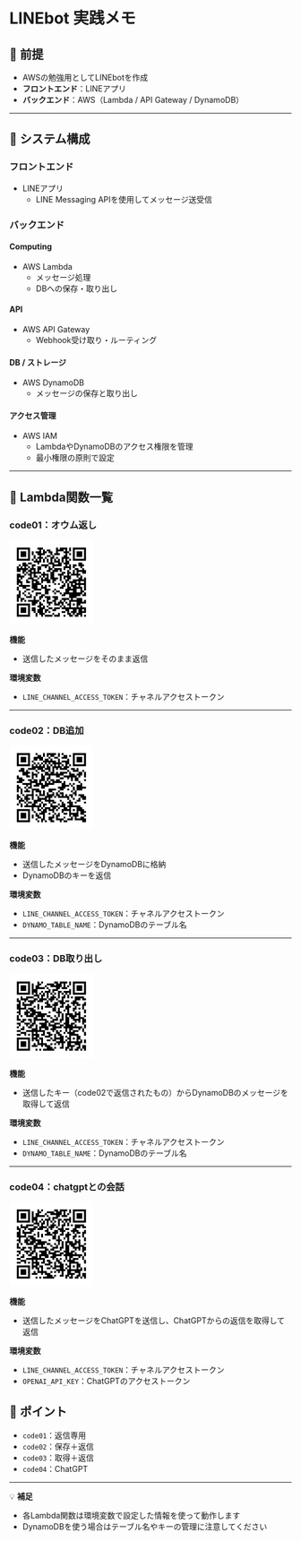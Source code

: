# LINEbot 実践メモ

## 🔹 前提
- AWSの勉強用としてLINEbotを作成
- **フロントエンド**：LINEアプリ  
- **バックエンド**：AWS（Lambda / API Gateway / DynamoDB）

---

## 🔹 システム構成

### フロントエンド
- LINEアプリ  
  - LINE Messaging APIを使用してメッセージ送受信

### バックエンド

#### Computing
- AWS Lambda
  - メッセージ処理
  - DBへの保存・取り出し

#### API
- AWS API Gateway
  - Webhook受け取り・ルーティング

#### DB / ストレージ
- AWS DynamoDB
  - メッセージの保存と取り出し

#### アクセス管理
- AWS IAM
  - LambdaやDynamoDBのアクセス権限を管理
  - 最小権限の原則で設定

---

## 🔹 Lambda関数一覧

### code01：オウム返し

<img src="/image/code01.png" alt="code01" width="150" height="150">



**機能**  
- 送信したメッセージをそのまま返信  

**環境変数**  
- `LINE_CHANNEL_ACCESS_TOKEN`：チャネルアクセストークン

---

### code02：DB追加

<img src="/image/code02.png" alt="code02" width="150" height="150">

**機能**  
- 送信したメッセージをDynamoDBに格納  
- DynamoDBのキーを返信  

**環境変数**  
- `LINE_CHANNEL_ACCESS_TOKEN`：チャネルアクセストークン  
- `DYNAMO_TABLE_NAME`：DynamoDBのテーブル名

---

### code03：DB取り出し

<img src="/image/code03.png" alt="code03" width="150" height="150">

**機能**  
- 送信したキー（code02で返信されたもの）からDynamoDBのメッセージを取得して返信  

**環境変数**  
- `LINE_CHANNEL_ACCESS_TOKEN`：チャネルアクセストークン  
- `DYNAMO_TABLE_NAME`：DynamoDBのテーブル名

---

### code04：chatgptとの会話

<img src="/image/code03.png" alt="code03" width="150" height="150">

**機能**  
- 送信したメッセージをChatGPTを送信し、ChatGPTからの返信を取得して返信  

**環境変数**  
- `LINE_CHANNEL_ACCESS_TOKEN`：チャネルアクセストークン  
- `OPENAI_API_KEY`：ChatGPTのアクセストークン

## 🔹 ポイント
- `code01`：返信専用  
- `code02`：保存＋返信  
- `code03`：取得＋返信  
- `code04`：ChatGPT
---

💡 **補足**
- 各Lambda関数は環境変数で設定した情報を使って動作します  
- DynamoDBを使う場合はテーブル名やキーの管理に注意してください
